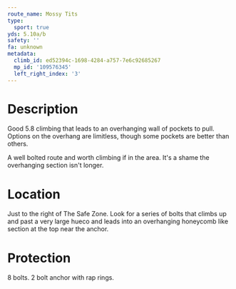 ```yaml
---
route_name: Mossy Tits
type:
  sport: true
yds: 5.10a/b
safety: ''
fa: unknown
metadata:
  climb_id: ed52394c-1698-4284-a757-7e6c92685267
  mp_id: '109576345'
  left_right_index: '3'
---
```

# Description
Good 5.8 climbing that leads to an overhanging wall of pockets to pull.  Options on the overhang are limitless, though some pockets are better than others.

A well bolted route and worth climbing if in the area.  It's a shame the overhanging section isn't longer.

# Location
Just to the right of The Safe Zone.  Look for a series of bolts that climbs up and past a very large hueco and leads into an overhanging honeycomb like section at the top near the anchor.

# Protection
8 bolts.  2 bolt anchor with rap rings.
